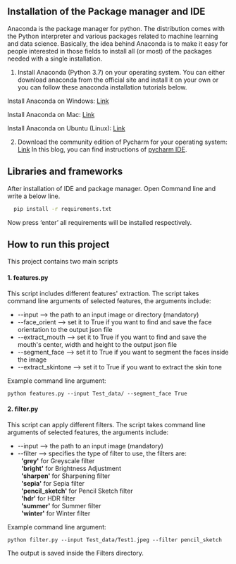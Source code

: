## Installation of the Package manager and IDE

Anaconda is the package manager for python. The distribution comes with the Python interpreter and various packages related to machine learning and data science.
Basically, the idea behind Anaconda is to make it easy for people interested in those fields to install all (or most) of the packages needed with a single installation. 

1. Install Anaconda (Python 3.7) on your operating system. You can either download anaconda from the official site and install it on your own or you can follow these anaconda installation tutorials below.

Install Anaconda on Windows: [Link](https://medium.com/@GalarnykMichael/install-python-anaconda-on-windows-2020-f8e188f9a63d)

Install Anaconda on Mac: [Link](https://medium.com/@GalarnykMichael/install-python-on-mac-anaconda-ccd9f2014072)

Install Anaconda on Ubuntu (Linux): [Link](https://medium.com/@GalarnykMichael/install-python-on-ubuntu-anaconda-65623042cb5a)

2.  Download the community edition of Pycharm for your operating system: [Link](https://www.jetbrains.com/pycharm/download/)
In this blog, you can find instructions of [pycharm IDE](https://www.tutorialspoint.com/pycharm/pycharm_installation.htm).



## Libraries and frameworks

After installation of IDE and package manager.
Open Command line and write a below line.

```bash
  pip install -r requirements.txt
```
Now press ‘enter’ all requirements will be installed respectively.


## How to run this project
This project contains two main scripts
#### 1. features.py  
This script includes different features' extraction. The script takes command line arguments of selected features, the arguments include:  

* --input --> the path to an input image or directory (mandatory)  
* --face_orient --> set it to True if you want to find and save the face orientation to the output json file  
* --extract_mouth --> set it to True if you want to find and save the mouth's center, width and height to the output json file  
* --segment_face --> set it to True if you want to segment the faces inside the image  
* --extract_skintone --> set it to True if you want to extract the skin tone
  
Example command line argument:  
```
python features.py --input Test_data/ --segment_face True
```
  

#### 2. filter.py  
This script can apply different filters. The script takes command line arguments of selected features, the arguments include:  

* --input --> the path to an input image (mandatory)  
* --filter --> specifies the type of filter to use, the filters are:  
&nbsp;&nbsp;**'grey'** for Greyscale filter  
&nbsp;&nbsp;**'bright'** for Brightness Adjustment  
&nbsp;&nbsp;**'sharpen'** for Sharpening filter  
&nbsp;&nbsp;**'sepia'** for Sepia filter  
&nbsp;&nbsp;**'pencil_sketch'** for Pencil Sketch filter  
&nbsp;&nbsp;**'hdr'** for HDR filter  
&nbsp;&nbsp;**'summer'** for Summer filter  
&nbsp;&nbsp;**'winter'** for Winter filter  
  
  
Example command line argument:  
```
python filter.py --input Test_data/Test1.jpeg --filter pencil_sketch
```  
The output is saved inside the Filters directory.
